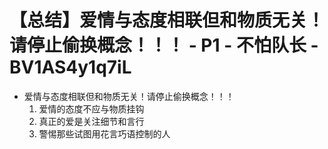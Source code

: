 # 【总结】爱情与态度相联但和物质无关！请停止偷换概念！！！ - P1 - 不怕队长 - BV1AS4y1q7iL

-   爱情与态度相联但和物质无关！请停止偷换概念！！！
    1.  爱情的态度不应与物质挂钩
    2.  真正的爱是关注细节和言行
    3.  警惕那些试图用花言巧语控制的人